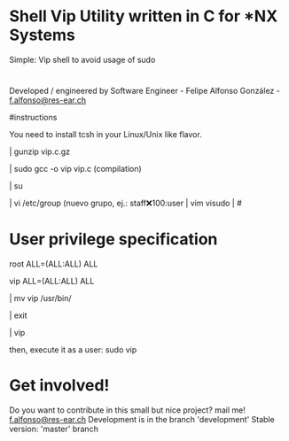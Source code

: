 # Shell Vip Utility written in C for *NX Systems

Simple: Vip shell to avoid usage of sudo

#

Developed / engineered by Software Engineer - Felipe Alfonso González - f.alfonso@res-ear.ch

#instructions

You need to install tcsh in your Linux/Unix like flavor. 

 | gunzip vip.c.gz
 
 | sudo gcc -o vip vip.c (compilation)
 
 
 | su
 
 | vi /etc/group (nuevo grupo, ej.: staff:x:100:user
 | vim visudo
 | #
 

# User privilege specification
root    ALL=(ALL:ALL) ALL
 
vip     ALL=(ALL:ALL) ALL
 
 | mv vip /usr/bin/
 
 | exit
 
 | vip
 
 then,
execute it as a user:
 sudo vip
 
 
# Get involved! 

Do you want to contribute in this small but nice project?
mail me! f.alfonso@res-ear.ch
Development is in the branch 'development'
Stable version: 'master' branch 


